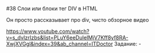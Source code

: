 #38 Слои или блоки тег DIV в HTML

Он просто рассказывает про div, чисто обзорное видео

https://www.youtube.com/watch?v=s_dvlzrIzbs&list=PLuY6eeDuleIMjV7Kff8yf8RA-XwjXVGgl&index=39&ab_channel=ITDoctor
Задание: -